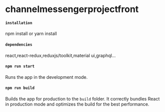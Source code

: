 # channelmessengerprojectfront

#### `installation`
npm install or yarn install

#### `dependencies`
react,react-redux,reduxjs/toolkit,material ui,graphql...

#### `npm run start`

Runs the app in the development mode.

#### `npm run build`

Builds the app for production to the `build` folder.
It correctly bundles React in production mode and optimizes the build for the best performance.

